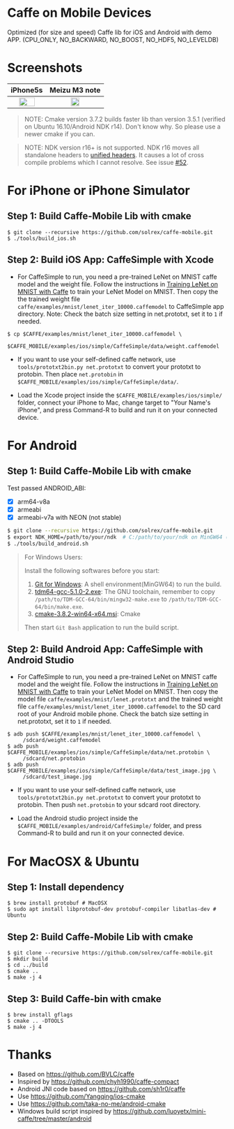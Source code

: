 Caffe on Mobile Devices
==================

Optimized (for size and speed) Caffe lib for iOS and Android with demo APP. (CPU_ONLY, NO_BACKWARD, NO_BOOST, NO_HDF5, NO_LEVELDB)

# Screenshots

iPhone5s | Meizu M3 note
:---------:| :-------------:
<img src="https://raw.githubusercontent.com/solrex/caffe-mobile/master/screenshot/CaffeSimpleiPhone5s.png" width="70%" /> | <img src="https://raw.githubusercontent.com/solrex/caffe-mobile/master/screenshot/CaffeSimpleM3-Note.jpg" width="40%" />

> NOTE: Cmake version 3.7.2 builds faster lib than version 3.5.1 (verified on Ubuntu 16.10/Android NDK r14). Don't know why. So please use a newer cmake if you can.

> NOTE: NDK version r16+ is not supported. NDK r16 moves all standalone headers to [unified headers](https://android.googlesource.com/platform/ndk/+/ndk-release-r16/CHANGELOG.md). It causes a lot of cross compile problems which I cannot resolve. See issue [#52](https://github.com/solrex/caffe-mobile/issues/52).

# For iPhone or iPhone Simulator

## Step 1: Build Caffe-Mobile Lib with cmake

```
$ git clone --recursive https://github.com/solrex/caffe-mobile.git
$ ./tools/build_ios.sh
```

## Step 2: Build iOS App: CaffeSimple with Xcode

 - For CaffeSimple to run, you need a pre-trained LeNet on MNIST caffe model and the weight file.
Follow the instructions in [Training LeNet on MNIST with Caffe](http://caffe.berkeleyvision.org/gathered/examples/mnist.html) to train your LeNet Model on MNIST. Then copy the the trained weight file `caffe/examples/mnist/lenet_iter_10000.caffemodel` to CaffeSimple app directory. Note: Check the batch size setting in net.prototxt, set it to `1` if needed.

```
$ cp $CAFFE/examples/mnist/lenet_iter_10000.caffemodel \
     $CAFFE_MOBILE/examples/ios/simple/CaffeSimple/data/weight.caffemodel
```

 - If you want to use your self-defined caffe network, use `tools/prototxt2bin.py net.prototxt` to convert your prototxt to protobin. Then place `net.protobin` in `$CAFFE_MOBILE/examples/ios/simple/CaffeSimple/data/`.

 - Load the Xcode project inside the `$CAFFE_MOBILE/examples/ios/simple/` folder, connect your iPhone to Mac, change target to "Your Name's iPhone", and press Command-R to build and run it on your connected device.

# For Android

## Step 1: Build Caffe-Mobile Lib with cmake

Test passed ANDROID_ABI:

 - [x] arm64-v8a
 - [x] armeabi
 - [x] armeabi-v7a with NEON (not stable)

```bash
$ git clone --recursive https://github.com/solrex/caffe-mobile.git
$ export NDK_HOME=/path/to/your/ndk  # C:/path/to/your/ndk on MinGW64 (/c/path/to/your/ndk not work for OpenBLAS)
$ ./tools/build_android.sh
```

> For Windows Users:
>
> Install the following softwares before you start:
>
> 1. [Git for Windows](https://github.com/git-for-windows/git/releases/download/v2.13.2.windows.1/Git-2.13.2-64-bit.exe): A shell environment(MinGW64) to run the build.
> 1. [tdm64-gcc-5.1.0-2.exe](http://sourceforge.net/projects/tdm-gcc/files/TDM-GCC%20Installer/tdm64-gcc-5.1.0-2.exe/download): The GNU toolchain, remember to copy `/path/to/TDM-GCC-64/bin/mingw32-make.exe` to `/path/to/TDM-GCC-64/bin/make.exe`.
> 1. [cmake-3.8.2-win64-x64.msi](https://cmake.org/files/v3.8/cmake-3.8.2-win64-x64.msi): Cmake
>
> Then start `Git Bash` application to run the build script.

## Step 2: Build Android App: CaffeSimple with Android Studio

 - For CaffeSimple to run, you need a pre-trained LeNet on MNIST caffe model and the weight file.
Follow the instructions in [Training LeNet on MNIST with Caffe](http://caffe.berkeleyvision.org/gathered/examples/mnist.html) to train your LeNet Model on MNIST. Then copy the model file `caffe/examples/mnist/lenet.prototxt` and the trained weight file `caffe/examples/mnist/lenet_iter_10000.caffemodel` to the SD card root of your Android mobile phone. Check the batch size setting in net.prototxt, set it to `1` if needed.

```
$ adb push $CAFFE/examples/mnist/lenet_iter_10000.caffemodel \
     /sdcard/weight.caffemodel
$ adb push $CAFFE_MOBILE/examples/ios/simple/CaffeSimple/data/net.protobin \
     /sdcard/net.protobin
$ adb push $CAFFE_MOBILE/examples/ios/simple/CaffeSimple/data/test_image.jpg \
     /sdcard/test_image.jpg
```

 - If you want to use your self-defined caffe network, use `tools/prototxt2bin.py net.prototxt` to convert your prototxt to protobin. Then push `net.protobin` to your sdcard root directory.

 - Load the Android studio project inside the `$CAFFE_MOBILE/examples/android/CaffeSimple/` folder, and press Command-R to build and run it on your connected device.

# For MacOSX & Ubuntu

## Step 1: Install dependency

```
$ brew install protobuf # MacOSX
$ sudo apt install libprotobuf-dev protobuf-compiler libatlas-dev # Ubuntu
```

## Step 2: Build Caffe-Mobile Lib with cmake

```
$ git clone --recursive https://github.com/solrex/caffe-mobile.git
$ mkdir build
$ cd ../build
$ cmake ..
$ make -j 4
```

## Step 3: Build Caffe-bin with cmake

```
$ brew install gflags
$ cmake .. -DTOOLS
$ make -j 4
```

# Thanks

 - Based on https://github.com/BVLC/caffe
 - Inspired by https://github.com/chyh1990/caffe-compact
 - Android JNI code based on https://github.com/sh1r0/caffe
 - Use https://github.com/Yangqing/ios-cmake
 - Use https://github.com/taka-no-me/android-cmake
 - Windows build script inspired by https://github.com/luoyetx/mini-caffe/tree/master/android
